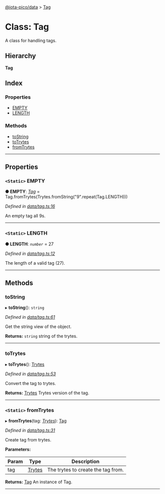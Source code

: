 [@iota-pico/data](../README.md) > [Tag](../classes/tag.md)

# Class: Tag

A class for handling tags.

## Hierarchy

**Tag**

## Index

### Properties

* [EMPTY](tag.md#empty)
* [LENGTH](tag.md#length)

### Methods

* [toString](tag.md#tostring)
* [toTrytes](tag.md#totrytes)
* [fromTrytes](tag.md#fromtrytes)

---

## Properties

<a id="empty"></a>

### `<Static>` EMPTY

**● EMPTY**: *[Tag](tag.md)* =  Tag.fromTrytes(Trytes.fromString("9".repeat(Tag.LENGTH)))

*Defined in [data/tag.ts:16](https://github.com/iota-pico/data/blob/501a2d7/src/data/tag.ts#L16)*

An empty tag all 9s.

___
<a id="length"></a>

### `<Static>` LENGTH

**● LENGTH**: *`number`* = 27

*Defined in [data/tag.ts:12](https://github.com/iota-pico/data/blob/501a2d7/src/data/tag.ts#L12)*

The length of a valid tag (27).

___

## Methods

<a id="tostring"></a>

###  toString

▸ **toString**(): `string`

*Defined in [data/tag.ts:61](https://github.com/iota-pico/data/blob/501a2d7/src/data/tag.ts#L61)*

Get the string view of the object.

**Returns:** `string`
string of the trytes.

___
<a id="totrytes"></a>

###  toTrytes

▸ **toTrytes**(): [Trytes](trytes.md)

*Defined in [data/tag.ts:53](https://github.com/iota-pico/data/blob/501a2d7/src/data/tag.ts#L53)*

Convert the tag to trytes.

**Returns:** [Trytes](trytes.md)
Trytes version of the tag.

___
<a id="fromtrytes"></a>

### `<Static>` fromTrytes

▸ **fromTrytes**(tag: *[Trytes](trytes.md)*): [Tag](tag.md)

*Defined in [data/tag.ts:31](https://github.com/iota-pico/data/blob/501a2d7/src/data/tag.ts#L31)*

Create tag from trytes.

**Parameters:**

| Param | Type | Description |
| ------ | ------ | ------ |
| tag | [Trytes](trytes.md) |  The trytes to create the tag from. |

**Returns:** [Tag](tag.md)
An instance of Tag.

___

